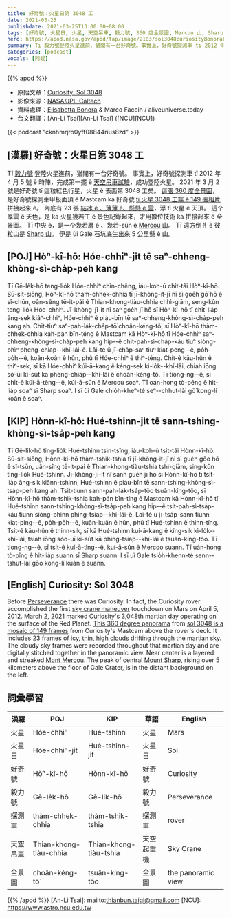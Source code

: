 ```yaml
---
title: 好奇號：火星日第 3048 工
date: 2021-03-25
publishdate: 2021-03-25T13:00:00+08:00
tags: [好奇號, 火星日, 火星, 天空吊車, 毅力號, 360 度全景圖, Mercou 山, Sharp 山, Gale 石坑]
hero: https://apod.nasa.gov/apod/fap/image/2103/sol3048curiosityBonoraFaccin500.jpg
summary: Tī 毅力號登陸火星進前，猶閣有一台好奇號。事實上，好奇號探測車 tī 2012 年 4 月 5 號 ê 時陣，第一擺用天空吊車成功登陸火星。2021 年 3 月 2 號是好奇號 tī 這粒紅色行星，火星 ê 表面第 3048 工矣。
categories: [podcast]
vocals: [阿錕]
---
```


{{% apod %}}

- 原始文章：[Curiosity: Sol 3048](https://apod.nasa.gov/apod/ap210325.html)
- 影像來源：[NASA/JPL-Caltech][NASA/JPL-Caltech]
- 資料處理：[Elisabetta Bonora][Elisabetta Bonora] & Marco Faccin / aliveuniverse.today
- 台文翻譯：[An-Li Tsai][An-Li Tsai] ([NCU][NCU])


{{< podcast "cknhmrjro0yff08844rius8zd" >}}

## [漢羅] 好奇號：火星日第 3048 工

Tī [毅力號][Perseverance t] 登陸火星進前，猶閣有一台好奇號。
事實上，好奇號探測車 tī 2012 年 4 月 5 號 ê 時陣，完成第一擺 ê [天空吊車試驗][sky crane maneuver]，成功登陸火星。
2021 年 3 月 2 號是好奇號 tī 這粒紅色行星，火星 ê 表面第 3048 工矣。
[這張 360 度全景圖][This 360 degree panorama]，是好奇號探測車甲板面頂 ê Mastcam kā 好奇號 [tī 火星 3048 工翕 ê 149 張相片][sol 3048 is a mosaic of 149 frames] 拼接起來 ê。
內底有 23 張 [結冰 ê 、薄薄 ê、懸懸 ê 雲][icy, thin, high clouds]，浮 tī 火星 ê 天頂。
這个厚雲 ê 天色，是 kā 火星幾若工 ê 景色記錄起來，才用數位技術 kā 拼接起來 ê 全景圖。
Tī 中央 ê，是一个幾若層 ê 、幾若-sûn ê [Mercou 山][Mont Mercou]。
Tī 遠方倒爿 ê 彼粒山是 [Sharp 山][Mount Sharp]。
伊是 ùi Gale 石坑底生出來 5 公里懸 ê 山。

## [POJ] Hòⁿ-kî-hō: Hóe-chhiⁿ-ji̍t tē saⁿ-chheng-khòng-sì-cha̍p-peh kang

Tī Gē-le̍k-hō teng-lio̍k Hóe-chhiⁿ chìn-chêng, iáu-koh-ū chi̍t-tâi Hòⁿ-kî-hō.
Sū-si̍t-siōng, Hòⁿ-kî-hō thàm-chhek-chhia tī jī-khòng-it-jī nî sì goe̍h gō͘ hō ê sî-chūn, oân-sêng tē-it-pái ê Thian-khong-tiàu-chhia chhì-giām, seng-kûn teng-lio̍k Hóe-chhiⁿ.
Jī-khòng-jī-it nî saⁿ goe̍h jī hō sī Hòⁿ-kî-hō tī chi̍t-lia̍p âng-sek kiâⁿ-chhiⁿ, Hóe-chhiⁿ ê piáu-bīn tē saⁿ-chheng-khòng-sì-cha̍p-peh kang ah.
Chit-tiuⁿ saⁿ-pah-la̍k-cha̍p-tō͘ choân-kéng-tô͘, sī Hòⁿ-kî-hō thàm-chhek-chhia kah-pán bīn-téng ê Mastcam kā Hòⁿ-kî-hō tī Hóe-chhiⁿ saⁿ-chheng-khòng-sì-cha̍p-peh kang hip--ê chi̍t-pah-sì-cha̍p-káu tiuⁿ siòng-phìⁿ pheng-chiap--khí-lâi-ê.
Lāi-té ū jī-cha̍p-saⁿ tiuⁿ kiat-peng--ê, po̍h-po̍h--ê, koân-koân ê hûn, phû tī Hóe-chhiⁿ ê thiⁿ-téng.
Chit-ê kāu-hûn ê thiⁿ-sek, sī kā Hóe-chhiⁿ kúi-ā-kang ê kéng-sek kì-lo̍k--khí-lâi, chiah iōng só͘-ūi ki-su̍t kā pheng-chiap--khí-lâi ê choân-kéng-tô͘.
Tī tiong-ng--ê, sī chi̍t-ê kúi-ā-têng--ê, kúi-ā-sûn ê Mercou soaⁿ.
Tī oán-hong tò-pêng ê hit-lia̍p soaⁿ sī Sharp soaⁿ.
I sī ùi Gale chio̍h-kheⁿ-té seⁿ--chhut-lâi gō͘ kong-lí koân ê soaⁿ.

## [KIP] Hònn-kî-hō: Hué-tshinn-ji̍t tē sann-tshing-khòng-sì-tsa̍p-peh kang

Tī Gē-li̍k-hō ting-lio̍k Hué-tshinn tsìn-tsîng, iáu-koh-ū tsi̍t-tâi Hònn-kî-hō.
Sū-si̍t-siōng, Hònn-kî-hō thàm-tshik-tshia tī jī-khòng-it-jī nî sì gue̍h gōo hō ê sî-tsūn, uân-sîng tē-it-pái ê Thian-khong-tiàu-tshia tshì-giām, sing-kûn ting-lio̍k Hué-tshinn.
Jī-khòng-jī-it nî sann gue̍h jī hō sī Hònn-kî-hō tī tsi̍t-lia̍p âng-sik kiânn-tshinn, Hué-tshinn ê piáu-bīn tē sann-tshing-khòng-sì-tsa̍p-peh kang ah.
Tsit-tiunn sann-pah-la̍k-tsa̍p-tōo tsuân-kíng-tôo, sī Hònn-kî-hō thàm-tshik-tshia kah-pán bīn-tíng ê Mastcam kā Hònn-kî-hō tī Hué-tshinn sann-tshing-khòng-sì-tsa̍p-peh kang hip--ê tsi̍t-pah-sì-tsa̍p-káu tiunn siòng-phìnn phing-tsiap--khí-lâi-ê.
Lāi-té ū jī-tsa̍p-sann tiunn kiat-ping--ê, po̍h-po̍h--ê, kuân-kuân ê hûn, phû tī Hué-tshinn ê thinn-tíng.
Tsit-ê kāu-hûn ê thinn-sik, sī kā Hué-tshinn kuí-ā-kang ê kíng-sik kì-lo̍k--khí-lâi, tsiah iōng sóo-uī ki-su̍t kā phing-tsiap--khí-lâi ê tsuân-kíng-tôo.
Tī tiong-ng--ê, sī tsi̍t-ê kuí-ā-tîng--ê, kuí-ā-sûn ê Mercoo suann.
Tī uán-hong tò-pîng ê hit-lia̍p suann sī Sharp suann.
I sī uì Gale tsio̍h-khenn-té senn--tshut-lâi gōo kong-lí kuân ê suann.

## [English] Curiosity: Sol 3048

Before [Perseverance][Perseverance e] there was Curiosity. In fact, the Curiosity rover accomplished the first [sky crane maneuver][sky crane maneuver] touchdown on Mars on April 5, 2012. March 2, 2021 marked Curiosity's 3,048th martian day operating on the surface of the Red Planet. [This 360 degree panorama][This 360 degree panorama] from [sol 3048 is a mosaic of 149 frames][sol 3048 is a mosaic of 149 frames] from Curiosity's Mastcam above the rover's deck. It includes 23 frames of [icy, thin, high clouds][icy, thin, high clouds] drifting through the martian sky. The cloudy sky frames were recorded throughout that martian day and are digitally stitched together in the panoramic view. Near center is a layered and streaked [Mont Mercou][Mont Mercou]. The peak of central [Mount Sharp][Mount Sharp], rising over 5 kilometers above the floor of Gale Crater, is in the distant background on the left.

## 詞彙學習

|漢羅|POJ|KIP|華語|English|
|-|-|-|-|-|
|火星|Hóe-chhiⁿ|Hué-tshinn|火星|Mars|
|火星日|Hóe-chhiⁿ-ji̍t|Hué-tshinn-ji̍t|火星日|Sol|
|好奇號|Hòⁿ-kî-hō|Hònn-kî-hō|好奇號|Curiosity|
|毅力號|Gē-le̍k-hō|Gē-li̍k-hō|毅力號|Perseverance|
|探測車|thàm-chhek-chhia|thàm-tshik-tshia|探測車|rover|
|天空吊車|Thian-khong-tiàu-chhia|Thian-khong-tiàu-tshia|天空起重機|Sky Crane|
|全景圖|choân-kéng-tô͘|tsuân-kíng-tôo|全景圖|the panoramic view|

{{% /apod %}}
[An-Li Tsai]: mailto:thianbun.taigi@gmail.com
[NCU]: https://www.astro.ncu.edu.tw


[NASA/JPL-Caltech]: https://www.jpl.nasa.gov/missions/mars-science-laboratory-curiosity-rover-msl
[Elisabetta Bonora]: https://twitter.com/EliBonora

[Perseverance e]: https://apod.nasa.gov/apod/ap210226.html
[Perseverance t]: https://apod.tw/daily/20210226/
[sky crane maneuver]: https://www.nasa.gov/mission_pages/msl/multimedia/gallery/pia14839.html
[This 360 degree panorama]: https://www.flickr.com/photos/lunexit/51049546816/
[sol 3048 is a mosaic of 149 frames]: https://mars.nasa.gov/msl/multimedia/raw-images/?order=sol+desc%2Cinstrument_sort+asc%2Csample_type_sort+asc%2C+date_taken+desc&per_page=50&page=0&mission=msl&begin_sol=3048&end_sol=3048
[icy, thin, high clouds]: https://earthsky.org/space/how-meteors-create-mars-clouds
[Mont Mercou]: https://mars.nasa.gov/msl/mission-updates/8893/sols-3062-3063-adjusting-the-lighting-on-mont-mercou/
[Mount Sharp]: https://apod.nasa.gov/apod/ap130427.html
